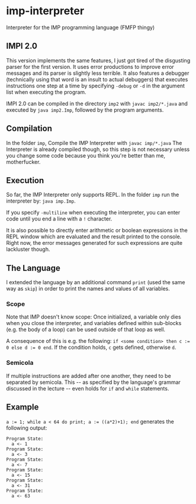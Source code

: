 # imp-interpreter

Interpreter for the IMP programming language (FMFP thingy)

## IMPI 2.0

This version implements the same features, I just got tired of the disgusting parser for the first version. It uses error productions to improve error messages and its parser is slightly less terrible. It also features a debugger (technically using that word is an insult to actual debuggers) that executes instructions one step at a time by specifying `-debug` or `-d` in the argument list when executing the program.

IMPI 2.0 can be compiled in the directory `imp2` with `javac imp2/*.java` and executed by `java imp2.Imp`, followed by the program arguments.

## Compilation

In the folder `imp`, Compile the IMP Interpreter with `javac imp/*.java`
The Interpreter is already compiled though, so this step is not necessary unless you change some code because you think you're better than me, motherfucker.

## Execution

So far, the IMP Interpreter only supports REPL. In the folder `imp` run the interpreter by: `java imp.Imp`.

If you specify `-multiline` when executing the interpreter, you can enter code until you end a line with a `!` character.

It is also possible to directly enter arithmetic or boolean expressions in the REPL window which are evaluated and the result printed to the console. Right now, the error messages generated for such expressions are quite lackluster though.

## The Language

I extended the language by an additional command `print` (used the same way as `skip`) in order to print the names and values of all variables.

### Scope

Note that IMP doesn't know scope: Once initialized, a variable only dies when you close the interpreter, and variables defined within sub-blocks (e.g. the body of a loop) can be used outside of that loop as well.

A consequence of this is e.g. the following: `if <some condition> then c := 0 else d := 0 end`. If the condition holds, `c` gets defined, otherwise `d`.

### Semicola

If multiple instructions are added after one another, they need to be separated by semicola. This -- as specified by the language's grammar discussed in the lecture -- even holds for `if` and `while` statements.

## Example

`a := 1; while a < 64 do print; a := ((a*2)+1); end` generates the following output:

    Program State:
      a <- 1
    Program State:
      a <- 3
    Program State:
      a <- 7
    Program State:
      a <- 15
    Program State:
      a <- 31
    Program State:
      a <- 63
